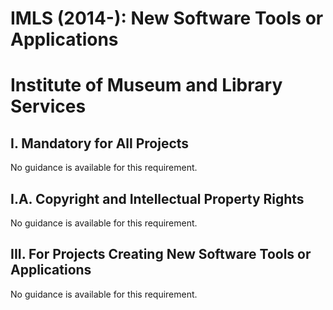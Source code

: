 IMLS (2014-): New Software Tools or Applications
================================================

Institute of Museum and Library Services
========================================

I. Mandatory for All Projects
-----------------------------

No guidance is available for this requirement.

I.A. Copyright and Intellectual Property Rights
-----------------------------------------------

No guidance is available for this requirement.

III. For Projects Creating New Software Tools or Applications
-------------------------------------------------------------

No guidance is available for this requirement.
